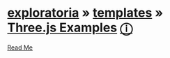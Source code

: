 [exploratoria]( http://exploratoria.github.io/ ) &raquo;  [templates]( http://exploratoria.github.io/templates ) &raquo;  
[Three.js Examples]( threejs-examples-v-0-1-0.html ) [&#x24D8;]( https://github.com/exploratoria/exploratoria.github.io/tree/master/sandbox )
===

[Read Me]( #../../readme.md )

